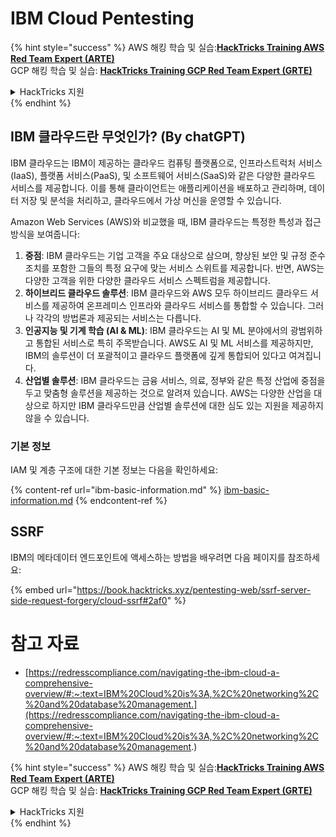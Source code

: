 # IBM Cloud Pentesting

{% hint style="success" %}
AWS 해킹 학습 및 실습:<img src="/.gitbook/assets/image.png" alt="" data-size="line">[**HackTricks Training AWS Red Team Expert (ARTE)**](https://training.hacktricks.xyz/courses/arte)<img src="/.gitbook/assets/image.png" alt="" data-size="line">\
GCP 해킹 학습 및 실습: <img src="/.gitbook/assets/image (2).png" alt="" data-size="line">[**HackTricks Training GCP Red Team Expert (GRTE)**<img src="/.gitbook/assets/image (2).png" alt="" data-size="line">](https://training.hacktricks.xyz/courses/grte)

<details>

<summary>HackTricks 지원</summary>

* [**구독 요금제**](https://github.com/sponsors/carlospolop)를 확인하세요!
* 💬 [**Discord 그룹**](https://discord.gg/hRep4RUj7f) 또는 [**텔레그램 그룹**](https://t.me/peass)에 **가입**하거나 **트위터** 🐦 [**@hacktricks\_live**](https://twitter.com/hacktricks\_live)**를 팔로우**하세요.
* [**HackTricks**](https://github.com/carlospolop/hacktricks) 및 [**HackTricks Cloud**](https://github.com/carlospolop/hacktricks-cloud) 깃허브 저장소에 PR을 제출하여 해킹 요령을 공유하세요.

</details>
{% endhint %}

## IBM 클라우드란 무엇인가? (By chatGPT)

IBM 클라우드는 IBM이 제공하는 클라우드 컴퓨팅 플랫폼으로, 인프라스트럭처 서비스(IaaS), 플랫폼 서비스(PaaS), 및 소프트웨어 서비스(SaaS)와 같은 다양한 클라우드 서비스를 제공합니다. 이를 통해 클라이언트는 애플리케이션을 배포하고 관리하며, 데이터 저장 및 분석을 처리하고, 클라우드에서 가상 머신을 운영할 수 있습니다.

Amazon Web Services (AWS)와 비교했을 때, IBM 클라우드는 특정한 특성과 접근 방식을 보여줍니다:

1. **중점**: IBM 클라우드는 기업 고객을 주요 대상으로 삼으며, 향상된 보안 및 규정 준수 조치를 포함한 그들의 특정 요구에 맞는 서비스 스위트를 제공합니다. 반면, AWS는 다양한 고객을 위한 다양한 클라우드 서비스 스펙트럼을 제공합니다.
2. **하이브리드 클라우드 솔루션**: IBM 클라우드와 AWS 모두 하이브리드 클라우드 서비스를 제공하여 온프레미스 인프라와 클라우드 서비스를 통합할 수 있습니다. 그러나 각각의 방법론과 제공되는 서비스는 다릅니다.
3. **인공지능 및 기계 학습 (AI & ML)**: IBM 클라우드는 AI 및 ML 분야에서의 광범위하고 통합된 서비스로 특히 주목받습니다. AWS도 AI 및 ML 서비스를 제공하지만, IBM의 솔루션이 더 포괄적이고 클라우드 플랫폼에 깊게 통합되어 있다고 여겨집니다.
4. **산업별 솔루션**: IBM 클라우드는 금융 서비스, 의료, 정부와 같은 특정 산업에 중점을 두고 맞춤형 솔루션을 제공하는 것으로 알려져 있습니다. AWS는 다양한 산업을 대상으로 하지만 IBM 클라우드만큼 산업별 솔루션에 대한 심도 있는 지원을 제공하지 않을 수 있습니다.


### 기본 정보

IAM 및 계층 구조에 대한 기본 정보는 다음을 확인하세요:

{% content-ref url="ibm-basic-information.md" %}
[ibm-basic-information.md](ibm-basic-information.md)
{% endcontent-ref %}

## SSRF

IBM의 메타데이터 엔드포인트에 액세스하는 방법을 배우려면 다음 페이지를 참조하세요:

{% embed url="https://book.hacktricks.xyz/pentesting-web/ssrf-server-side-request-forgery/cloud-ssrf#2af0" %}


# 참고 자료
* [https://redresscompliance.com/navigating-the-ibm-cloud-a-comprehensive-overview/#:~:text=IBM%20Cloud%20is%3A,%2C%20networking%2C%20and%20database%20management.](https://redresscompliance.com/navigating-the-ibm-cloud-a-comprehensive-overview/#:~:text=IBM%20Cloud%20is%3A,%2C%20networking%2C%20and%20database%20management.)

{% hint style="success" %}
AWS 해킹 학습 및 실습:<img src="/.gitbook/assets/image.png" alt="" data-size="line">[**HackTricks Training AWS Red Team Expert (ARTE)**](https://training.hacktricks.xyz/courses/arte)<img src="/.gitbook/assets/image.png" alt="" data-size="line">\
GCP 해킹 학습 및 실습: <img src="/.gitbook/assets/image (2).png" alt="" data-size="line">[**HackTricks Training GCP Red Team Expert (GRTE)**<img src="/.gitbook/assets/image (2).png" alt="" data-size="line">](https://training.hacktricks.xyz/courses/grte)

<details>

<summary>HackTricks 지원</summary>

* [**구독 요금제**](https://github.com/sponsors/carlospolop)를 확인하세요!
* 💬 [**Discord 그룹**](https://discord.gg/hRep4RUj7f) 또는 [**텔레그램 그룹**](https://t.me/peass)에 **가입**하거나 **트위터** 🐦 [**@hacktricks\_live**](https://twitter.com/hacktricks\_live)**를 팔로우**하세요.
* [**HackTricks**](https://github.com/carlospolop/hacktricks) 및 [**HackTricks Cloud**](https://github.com/carlospolop/hacktricks-cloud) 깃허브 저장소에 PR을 제출하여 해킹 요령을 공유하세요.

</details>
{% endhint %}
